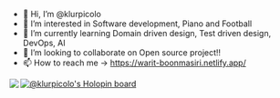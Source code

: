 - 👋 Hi, I’m @klurpicolo
- 👀 I’m interested in Software development, Piano and Football
- 🌱 I’m currently learning Domain driven design, Test driven design, DevOps, AI
- 💞️ I’m looking to collaborate on Open source project!!
- 📫 How to reach me -> https://warit-boonmasiri.netlify.app/


<img src='https://github-readme-stats.vercel.app/api?username=klurpicolo&count_private=true&show_icons=true&theme=tokyonight'  align="left" />

[![@klurpicolo's Holopin board](https://holopin.me/klurpicolo)](https://holopin.io/@klurpicolo)


<!---
klurpicolo/klurpicolo is a ✨ special ✨ repository because its `README.md` (this file) appears on your GitHub profile.
You can click the Preview link to take a look at your changes.
--->
